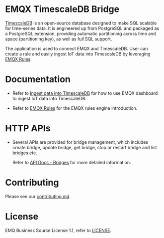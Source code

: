 # EMQX TimescaleDB Bridge

[TimescaleDB](https://github.com/timescaleDB/timescaleDB) is an open-source database
designed to make SQL scalable for time-series data.
It is engineered up from PostgreSQL and packaged as a PostgreSQL extension,
providing automatic partitioning across time and space (partitioning key), as well as full SQL support.

The application is used to connect EMQX and TimescaleDB.
User can create a rule and easily ingest IoT data into TimescaleDB by leveraging
[EMQX Rules](https://docs.emqx.com/en/enterprise/v5.0/data-integration/rules.html).


# Documentation

- Refer to [Ingest data into TimescaleDB](https://docs.emqx.com/en/enterprise/v5.0/data-integration/data-bridge-timescaledb.html)
  for how to use EMQX dashboard to ingest IoT data into TimescaleDB.

- Refer to [EMQX Rules](https://docs.emqx.com/en/enterprise/v5.0/data-integration/rules.html)
  for the EMQX rules engine introduction.


# HTTP APIs

- Several APIs are provided for bridge management, which includes create bridge,
  update bridge, get bridge, stop or restart bridge and list bridges etc.

  Refer to [API Docs - Bridges](https://docs.emqx.com/en/enterprise/v5.0/admin/api-docs.html#tag/Bridges)
  for more detailed information.


# Contributing

Please see our [contributing.md](../../CONTRIBUTING.md).


# License

EMQ Business Source License 1.1, refer to [LICENSE](BSL.txt).
